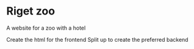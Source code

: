# Riget zoo 
A website for a zoo with a hotel

Create the html for the frontend 
Split up to create the preferred backend 



